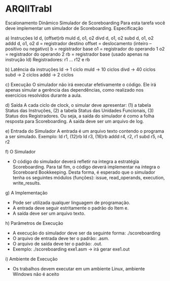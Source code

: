 # ARQIITrabI
Escalonamento Dinâmico
Simulador de Scoreboarding
Para esta tarefa você deve implementar um simulador de Scoreboarding.
Especificação

a) Instruções
ld d, (offset)rb
muld d, o1, o2
divd d, o1, o2
subd d, o1, o2
addd d, o1, o2
d = registrador destino
offset = deslocamento (inteiro – positivo ou negativo)
b = registrador base
o1 = registrador do operando 1
o2 = registrador do operando 2
rb = registrador base (usado apenas na instrução ld)
Registradores: r1 … r12 e rb

b) Latência da instruções
ld → 1 ciclo
muld → 10 ciclos
divd → 40 ciclos
subd → 2 ciclos
addd → 2 ciclos

c) Execução
O simulador não irá executar efetivamente o código. Ele irá apenas simular a gerência das
dependências, como realizado nos exercícios resolvidos durante a aula.

d) Saída
A cada ciclo de clock, o simular deve apresentar: (1) a tabela Status das Instruções, (2) a tabela
Status das Unidades Funcionais, (3) Status dos Registradores. Ou seja, a saída do simulador é como
a folha resposta para Scoreboarding. A saída deve ser um arquivo de log.

e) Entrada do Simulador
A entrada é um arquivo texto contendo o programa a ser simulado. Exemplo:
ld r1, (12)rb
ld r3, (16)rb
addd r4, r2, r1
subd r5, r4, r2

f) O Simulador
- O código do simulador deverá refletir na íntegra a estratégia Scoreboarding. Para tal fim, o código
deverá implementar na íntegra o Scoreboard Bookkeeping. Desta forma, é esperado que o
simulador tenha os seguintes módulos (funções): issue, read_operands, execution, write_results.

g) A Implementação
- Pode ser utilizada qualquer linguagem de programação.
- A entrada deve seguir estritamente o padrão do Item e.
- A saída deve ser um arquivo texto.

h) Parâmetros de Execução
- A execução do simulador deve ser da seguinte forma:
./scoreboarding <arquivo de entrada>
- O arquivo de entrada deve ter o padrão: <nome>.asm.
- O arquivo de saída deve ter o padrão: <nome>.out.
- Exemplo:
./scoreboarding exe1.asm → irá gerar exe1.out

 i) Ambiente de Execução
- Os trabalhos devem executar em um ambiente Linux, ambiente Windows não é aceito
